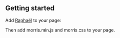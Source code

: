 ## Getting started

Add [Raphaël](http://raphaeljs.com) to your page: <script src="//cdnjs.cloudflare.com/ajax/libs/raphael/2.1.2/raphael-min.js"></script>

Then add morris.min.js and morris.css to your page.
